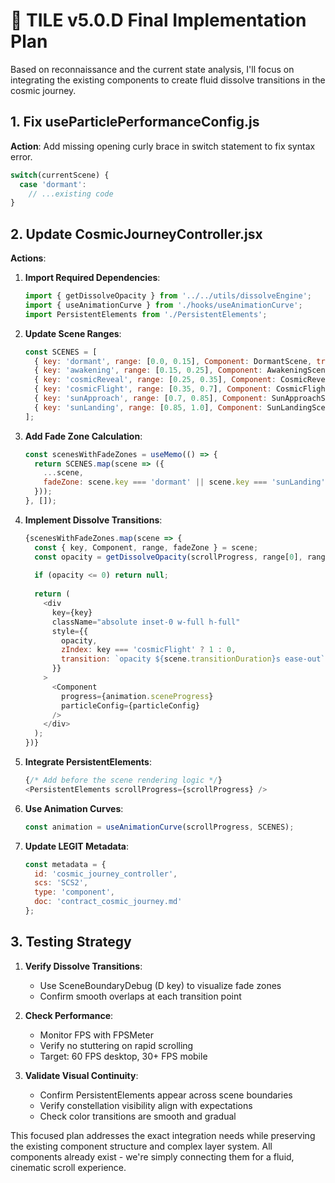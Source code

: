 
# 🚀 TILE v5.0.D Final Implementation Plan

Based on reconnaissance and the current state analysis, I'll focus on integrating the existing components to create fluid dissolve transitions in the cosmic journey.

## 1. Fix useParticlePerformanceConfig.js

**Action**: Add missing opening curly brace in switch statement to fix syntax error.
```javascript
switch(currentScene) {
  case 'dormant':
    // ...existing code
}
```

## 2. Update CosmicJourneyController.jsx

**Actions**:

1. **Import Required Dependencies**:
   ```javascript
   import { getDissolveOpacity } from '../../utils/dissolveEngine';
   import { useAnimationCurve } from './hooks/useAnimationCurve';
   import PersistentElements from './PersistentElements';
   ```

2. **Update Scene Ranges**:
   ```javascript
   const SCENES = [
     { key: 'dormant', range: [0.0, 0.15], Component: DormantScene, transitionDuration: 0.6 },
     { key: 'awakening', range: [0.15, 0.25], Component: AwakeningScene, transitionDuration: 0.8 },
     { key: 'cosmicReveal', range: [0.25, 0.35], Component: CosmicRevealScene, transitionDuration: 0.6 },
     { key: 'cosmicFlight', range: [0.35, 0.7], Component: CosmicFlightScene, transitionDuration: 1.0 },
     { key: 'sunApproach', range: [0.7, 0.85], Component: SunApproachScene, transitionDuration: 0.8 },
     { key: 'sunLanding', range: [0.85, 1.0], Component: SunLandingScene, transitionDuration: 0.8 },
   ];
   ```

3. **Add Fade Zone Calculation**:
   ```javascript
   const scenesWithFadeZones = useMemo(() => {
     return SCENES.map(scene => ({
       ...scene,
       fadeZone: scene.key === 'dormant' || scene.key === 'sunLanding' ? 0.03 : 0.05
     }));
   }, []);
   ```

4. **Implement Dissolve Transitions**:
   ```javascript
   {scenesWithFadeZones.map(scene => {
     const { key, Component, range, fadeZone } = scene;
     const opacity = getDissolveOpacity(scrollProgress, range[0], range[1], fadeZone);
     
     if (opacity <= 0) return null;
     
     return (
       <div 
         key={key}
         className="absolute inset-0 w-full h-full"
         style={{ 
           opacity, 
           zIndex: key === 'cosmicFlight' ? 1 : 0,
           transition: `opacity ${scene.transitionDuration}s ease-out`
         }}
       >
         <Component 
           progress={animation.sceneProgress} 
           particleConfig={particleConfig}
         />
       </div>
     );
   })}
   ```

5. **Integrate PersistentElements**:
   ```javascript
   {/* Add before the scene rendering logic */}
   <PersistentElements scrollProgress={scrollProgress} />
   ```

6. **Use Animation Curves**:
   ```javascript
   const animation = useAnimationCurve(scrollProgress, SCENES);
   ```

7. **Update LEGIT Metadata**:
   ```javascript
   const metadata = {
     id: 'cosmic_journey_controller',
     scs: 'SCS2',
     type: 'component',
     doc: 'contract_cosmic_journey.md'
   };
   ```

## 3. Testing Strategy

1. **Verify Dissolve Transitions**:
   - Use SceneBoundaryDebug (D key) to visualize fade zones
   - Confirm smooth overlaps at each transition point

2. **Check Performance**:
   - Monitor FPS with FPSMeter
   - Verify no stuttering on rapid scrolling
   - Target: 60 FPS desktop, 30+ FPS mobile

3. **Validate Visual Continuity**:
   - Confirm PersistentElements appear across scene boundaries
   - Verify constellation visibility align with expectations
   - Check color transitions are smooth and gradual

This focused plan addresses the exact integration needs while preserving the existing component structure and complex layer system. All components already exist - we're simply connecting them for a fluid, cinematic scroll experience.
